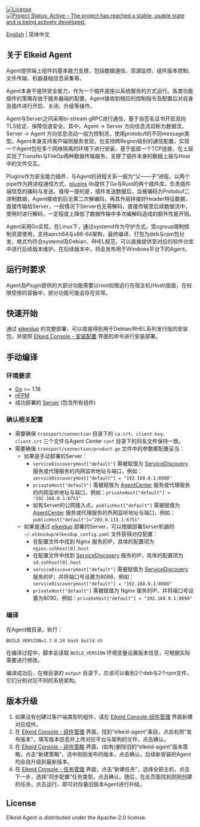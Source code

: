 [![License](https://img.shields.io/badge/License-Apache%20v2-blue.svg)](https://github.com/bytedance/Elkeid/blob/main/agent/LICENSE)
[![Project Status: Active – The project has reached a stable, usable state and is being actively developed.](https://www.repostatus.org/badges/latest/active.svg)](https://www.repostatus.org/#active)

[English](README.md) | 简体中文
## 关于 Elkeid Agent
Agent提供端上组件的基本能力支撑，包括数据通信、资源监控、组件版本控制、文件传输、机器基础信息采集等。

Agent本身不提供安全能力，作为一个插件底座以系统服务的方式运行。各类功能插件的策略存放于服务器端的配置，Agent接收到相应的控制指令及配置后对自身及插件进行开启、关闭、升级等操作。

Agent与Server之间采用bi-stream gRPC进行通信，基于自签名证书开启双向TLS验证，保障信道安全。其中，Agent -> Server 方向信息流动称为数据流，Server -> Agent 方向信息流动一般为控制流，使用protobuf的不同message类型。Agent本身支持客户端侧服务发现，也支持跨Region级别的通信配置，实现一个Agent包在多个网络隔离的环境下进行安装，基于底层一个TCP连接，在上层实现了Transfer与FileOp两种数据传输服务，支撑了插件本身的数据上报与Host中的文件交互。

Plugins作为安全能力插件，与Agent的进程关系一般为“父——子”进程。以两个pipe作为跨进程通信方式，[plugins](../plugins/lib) lib提供了Go与Rust的两个插件库，负责插件端信息的编码与发送。值得一提的是，插件发送数据后，会被编码为Protobuf二进制数据，Agent接收到后无需二次解编码，再其外层拼接好Header特征数据，直接传输给Server，一般情况下Server也无需解码，直接传输至后续数据流中，使用时进行解码，一定程度上降低了数据传输中多次编解码造成的额外性能开销。

Agent采用Go实现，在Linux下，通过systemd作为守护方式，受cgroup限制控制资源使用，支持aarch64与x86-64架构，最终编译、打包为deb与rpm包分发，格式均符合systemd及Debian、RHEL规范，可以直接提供至对应的软件仓库中进行后续版本维护。在后续版本中，将会发布用于Windows平台下的Agent。
## 运行时要求
Agent及Plugin提供的大部分功能需要以root权限运行在宿主机(Host)层面，在权限受限的容器中，部分功能可能会存在异常。
## 快速开始
通过 [elkeidup](../elkeidup/README-zh_CN.md) 的完整部署，可以直接得到用于Debian/RHEL系列发行版的安装包，并按照 [Elkeid Console - 安装配置]() 界面的命令进行安装部署。
## 手动编译
### 环境要求
* [Go](https://go.dev/) >= 1.18
* [nFPM](https://nfpm.goreleaser.com/)
* 成功部署的 [Server](../server/README-zh_CN.md) (包含所有组件)
### 确认相关配置
* 需要确保 `transport/connection` 目录下的 `ca.crt`、`client.key`、`client.crt` 三个文件与Agent Center `conf` 目录下的同名文件保持一致。
* 需要确保 `transport/connection/product.go` 文件中的参数都配置妥当：
    * 如果是手动部署的Server：
        * `serviceDiscoveryHost["default"]` 需被赋值为 [ServiceDiscovery](../server/service_discovery) 服务或代理服务的内网监听地址与端口，例如：`serviceDiscoveryHost["default"] = "192.168.0.1:8088"`
        * `privateHost["default"]` 需被赋值为 [AgentCenter](../server/agent_center) 服务或代理服务的内网监听地址与端口，例如：`privateHost["default"] = "192.168.0.1:6751"`
        * 如有Server的公网接入点，`publicHost["default"]` 需被赋值为 [AgentCenter](../server/agent_center) 服务或代理服务的外网监听地址与端口，例如：`publicHost["default"]="203.0.113.1:6751"`
    * 如果是通过 [elkeidup](../elkeidup/README-zh_CN.md) 部署的Server，可以根据部署Server机器的 `~/.elkeidup/elkeidup_config.yaml` 文件获得对应配置：
        * 在配置文件中找到 Nginx 服务的IP，具体的配置项为 `nginx.sshhost[0].host`
        * 在配置文件中找到 [ServiceDiscovery](../server/service_discovery) 服务的IP，具体的配置项为 `sd.sshhost[0].host`
        * `serviceDiscoveryHost["default"]` 需被赋值为 [ServiceDiscovery](../server/service_discovery) 服务的IP，并将端口号设置为8088，例如：`serviceDiscoveryHost["default"] = "192.168.0.1:8088"`
        * `privateHost["default"]` 需被赋值为 Nginx 服务的IP，并将端口号设置为8090，例如：`privateHost["default"] = "192.168.0.1:8090"`
### 编译
在Agent根目录，执行：
```
BUILD_VERSION=1.7.0.24 bash build.sh
```
在编译过程中，脚本会读取 `BUILD_VERSION` 环境变量设置版本信息，可根据实际需要进行修改。

编译成功后，在根目录的 `output` 目录下，应该可以看到2个deb与2个rpm文件，它们分别对应不同的系统架构。
## 版本升级
1. 如果没有创建过客户端类型的组件，请在 [Elkeid Console-组件管理]() 界面新建对应组件。
2. 在 [Elkeid Console - 组件管理]() 界面，找到“elkeid-agent”条目，点击右侧“发布版本”，填写版本信息并上传对应平台与架构的文件，点击确认。
3. 在 [Elkeid Console - 组件策略]() 界面，(如有)删除旧的“elkeid-agent”版本策略，点击“新建策略”，选中刚刚发布的版本，点击确认。后续新安装的Agent均会自升级到最新版本。
4. 在 [Elkeid Console - 任务管理]() 界面，点击“新建任务”，选择全部主机，点击下一步，选择“同步配置”任务类型，点击确认。随后，在此页面找到刚刚创建的任务，点击运行，即可对存量旧版本Agent进行升级。
## License
Elkeid Agent is distributed under the Apache-2.0 license.
